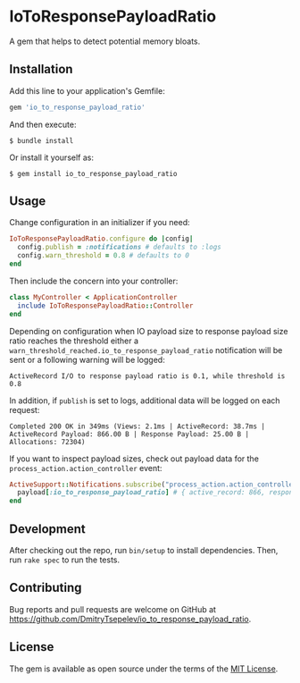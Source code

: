 # IoToResponsePayloadRatio

A gem that helps to detect potential memory bloats.

## Installation

Add this line to your application's Gemfile:

```ruby
gem 'io_to_response_payload_ratio'
```

And then execute:

    $ bundle install

Or install it yourself as:

    $ gem install io_to_response_payload_ratio

## Usage

Change configuration in an initializer if you need:

```ruby
IoToResponsePayloadRatio.configure do |config|
  config.publish = :notifications # defaults to :logs
  config.warn_threshold = 0.8 # defaults to 0
end
```

Then include the concern into your controller:

```ruby
class MyController < ApplicationController
  include IoToResponsePayloadRatio::Controller
end
```

Depending on configuration when IO payload size to response payload size ratio reaches the threshold either a `warn_threshold_reached.io_to_response_payload_ratio` notification will be sent or a following warning will be logged:

```
ActiveRecord I/O to response payload ratio is 0.1, while threshold is 0.8
```

In addition, if `publish` is set to logs, additional data will be logged on each request:

```
Completed 200 OK in 349ms (Views: 2.1ms | ActiveRecord: 38.7ms | ActiveRecord Payload: 866.00 B | Response Payload: 25.00 B | Allocations: 72304)
```

If you want to inspect payload sizes, check out payload data for the `process_action.action_controller` event:

```ruby
ActiveSupport::Notifications.subscribe("process_action.action_controller") do |name, start, finish, id, payload|
  payload[:io_to_response_payload_ratio] # { active_record: 866, response: 25 }
end
```

## Development

After checking out the repo, run `bin/setup` to install dependencies. Then, run `rake spec` to run the tests.

## Contributing

Bug reports and pull requests are welcome on GitHub at https://github.com/DmitryTsepelev/io_to_response_payload_ratio.

## License

The gem is available as open source under the terms of the [MIT License](https://opensource.org/licenses/MIT).
